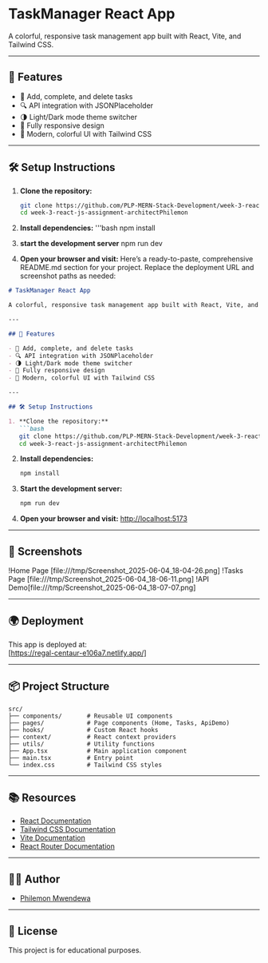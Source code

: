 # TaskManager React App

A colorful, responsive task management app built with React, Vite, and Tailwind CSS.

---

## 🚀 Features

- 📝 Add, complete, and delete tasks
- 🔍 API integration with JSONPlaceholder
- 🌗 Light/Dark mode theme switcher
- 📱 Fully responsive design
- 🎨 Modern, colorful UI with Tailwind CSS

---

## 🛠️ Setup Instructions

1. **Clone the repository:**
   ```bash
   git clone https://github.com/PLP-MERN-Stack-Development/week-3-react-js-assignment-architectPhilemon.git
   cd week-3-react-js-assignment-architectPhilemon
2. **Install dependencies:**
 '''bash
  npm install

3. **start the development server**
  npm run dev

4. **Open your browser and visit:**
     Here’s a ready-to-paste, comprehensive README.md section for your project. Replace the deployment URL and screenshot paths as needed:

```markdown
# TaskManager React App

A colorful, responsive task management app built with React, Vite, and Tailwind CSS.

---

## 🚀 Features

- 📝 Add, complete, and delete tasks
- 🔍 API integration with JSONPlaceholder
- 🌗 Light/Dark mode theme switcher
- 📱 Fully responsive design
- 🎨 Modern, colorful UI with Tailwind CSS

---

## 🛠️ Setup Instructions

1. **Clone the repository:**
   ```bash
   git clone https://github.com/PLP-MERN-Stack-Development/week-3-react-js-assignment-architectPhilemon.git
   cd week-3-react-js-assignment-architectPhilemon
   ```

2. **Install dependencies:**
   ```bash
   npm install
   ```

3. **Start the development server:**
   ```bash
   npm run dev
   ```

4. **Open your browser and visit:**
   [http://localhost:5173](http://localhost:5173)

---

## 📸 Screenshots



!Home Page [file:///tmp/Screenshot_2025-06-04_18-04-26.png]
!Tasks Page [file:///tmp/Screenshot_2025-06-04_18-06-11.png]
!API Demo[file:///tmp/Screenshot_2025-06-04_18-07-07.png]

---

## 🌍 Deployment

This app is deployed at:  
[https://regal-centaur-e106a7.netlify.app/]

---

## 📦 Project Structure

```
src/
├── components/       # Reusable UI components
├── pages/            # Page components (Home, Tasks, ApiDemo)
├── hooks/            # Custom React hooks
├── context/          # React context providers
├── utils/            # Utility functions
├── App.tsx           # Main application component
├── main.tsx          # Entry point
└── index.css         # Tailwind CSS styles
```

---

## 📚 Resources

- [React Documentation](https://react.dev/)
- [Tailwind CSS Documentation](https://tailwindcss.com/docs)
- [Vite Documentation](https://vitejs.dev/guide/)
- [React Router Documentation](https://reactrouter.com/)

---

## 👨‍💻 Author

- [Philemon Mwendewa](https://github.com/architectPhilemon)

---

## 📝 License

This project is for educational purposes.
```
